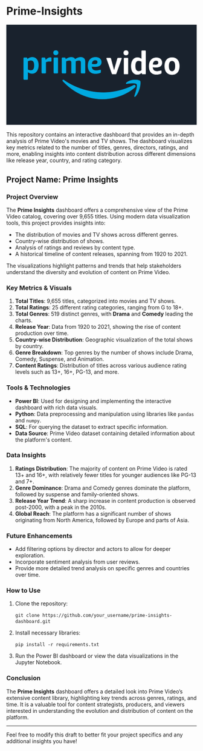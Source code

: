 # Prime-Insights
![Prime_Video_Logo](Prime_video_logo.png)

This repository contains an interactive dashboard that provides an in-depth analysis of Prime Video's movies and TV shows. The dashboard visualizes key metrics related to the number of titles, genres, directors, ratings, and more, enabling insights into content distribution across different dimensions like release year, country, and rating category.

## Project Name: **Prime Insights**

### Project Overview

The **Prime Insights** dashboard offers a comprehensive view of the Prime Video catalog, covering over 9,655 titles. Using modern data visualization tools, this project provides insights into:

- The distribution of movies and TV shows across different genres.
- Country-wise distribution of shows.
- Analysis of ratings and reviews by content type.
- A historical timeline of content releases, spanning from 1920 to 2021.

The visualizations highlight patterns and trends that help stakeholders understand the diversity and evolution of content on Prime Video.

### Key Metrics & Visuals

1. **Total Titles**: 9,655 titles, categorized into movies and TV shows.
2. **Total Ratings**: 25 different rating categories, ranging from G to 18+.
3. **Total Genres**: 519 distinct genres, with **Drama** and **Comedy** leading the charts.
4. **Release Year**: Data from 1920 to 2021, showing the rise of content production over time.
5. **Country-wise Distribution**: Geographic visualization of the total shows by country.
6. **Genre Breakdown**: Top genres by the number of shows include Drama, Comedy, Suspense, and Animation.
7. **Content Ratings**: Distribution of titles across various audience rating levels such as 13+, 16+, PG-13, and more.

### Tools & Technologies

- **Power BI**: Used for designing and implementing the interactive dashboard with rich data visuals.
- **Python**: Data preprocessing and manipulation using libraries like `pandas` and `numpy`.
- **SQL**: For querying the dataset to extract specific information.
- **Data Source**: Prime Video dataset containing detailed information about the platform's content.

### Data Insights

1. **Ratings Distribution**: The majority of content on Prime Video is rated 13+ and 16+, with relatively fewer titles for younger audiences like PG-13 and 7+.
2. **Genre Dominance**: Drama and Comedy genres dominate the platform, followed by suspense and family-oriented shows.
3. **Release Year Trend**: A sharp increase in content production is observed post-2000, with a peak in the 2010s.
4. **Global Reach**: The platform has a significant number of shows originating from North America, followed by Europe and parts of Asia.

### Future Enhancements

- Add filtering options by director and actors to allow for deeper exploration.
- Incorporate sentiment analysis from user reviews.
- Provide more detailed trend analysis on specific genres and countries over time.

### How to Use

1. Clone the repository:
   ```
   git clone https://github.com/your_username/prime-insights-dashboard.git
   ```
2. Install necessary libraries:
   ```
   pip install -r requirements.txt
   ```
3. Run the Power BI dashboard or view the data visualizations in the Jupyter Notebook.

### Conclusion

The **Prime Insights** dashboard offers a detailed look into Prime Video’s extensive content library, highlighting key trends across genres, ratings, and time. It is a valuable tool for content strategists, producers, and viewers interested in understanding the evolution and distribution of content on the platform.

---

Feel free to modify this draft to better fit your project specifics and any additional insights you have!
